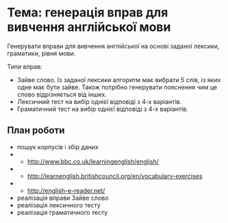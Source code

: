 # Тема: генерація вправ для вивчення англійської мови

Генерувати вправи для вивчення англійської на основі заданої лексики, граматики, рівня мови.

Типи вправ:
- Зайве слово. Із заданої лексики алгоритм має вибрати 5 слів, із яких одне має бути зайве. Також потрібно генерувати пояснення чим це слово відрізняється від інших.
- Лексичний тест на вибір однієї відповіді з 4-х варіантів.
- Граматичний тест на вибір однієї відповіді з 4-х варіантів.


## План роботи

- пошук корпусів і збір даних
- - http://www.bbc.co.uk/learningenglish/english/
- - http://learnenglish.britishcouncil.org/en/vocabulary-exercises
- - http://english-e-reader.net/
- реалізація вправи Зайве слово
- реалізація лексичного тесту
- реалізація граматичного тесту
